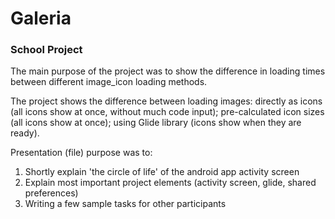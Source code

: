 # Galeria
### School Project


The main purpose of the project was to show the difference in loading times between different image_icon loading methods.

The project shows the difference between loading images: directly as icons (all icons show at once, without much code input); pre-calculated icon sizes (all icons show at once); using Glide library (icons show when they are ready).


Presentation (file) purpose was to:
1. Shortly explain 'the circle of life' of the android app activity screen
2. Explain most important project elements (activity screen, glide, shared preferences)
3. Writing a few sample tasks for other participants
